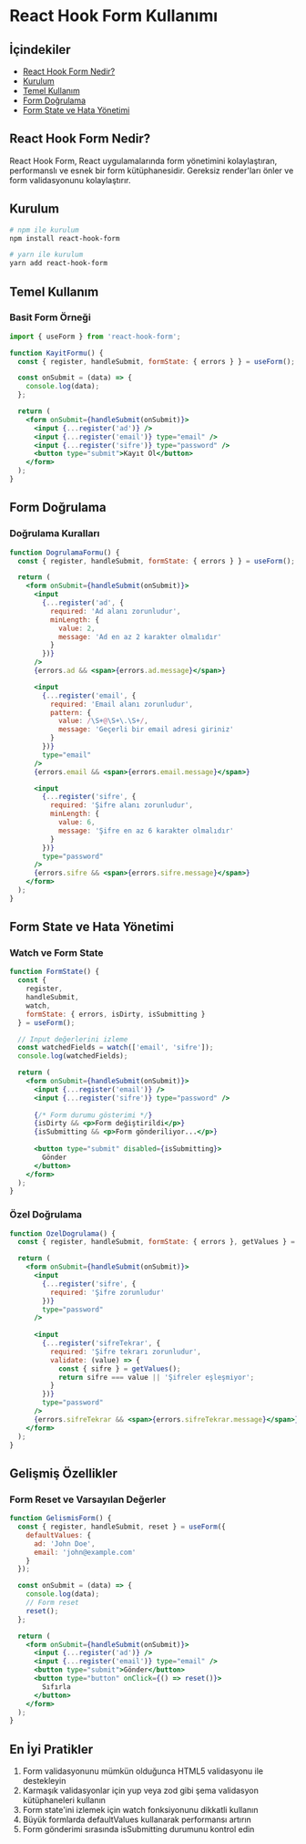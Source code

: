 # React Hook Form Kullanımı

## İçindekiler
- [React Hook Form Nedir?](#react-hook-form-nedir)
- [Kurulum](#kurulum)
- [Temel Kullanım](#temel-kullanım)
- [Form Doğrulama](#form-doğrulama)
- [Form State ve Hata Yönetimi](#form-state-ve-hata-yönetimi)

## React Hook Form Nedir?
React Hook Form, React uygulamalarında form yönetimini kolaylaştıran, performanslı ve esnek bir form kütüphanesidir. Gereksiz render'ları önler ve form validasyonunu kolaylaştırır.

## Kurulum

```bash
# npm ile kurulum
npm install react-hook-form

# yarn ile kurulum
yarn add react-hook-form
```

## Temel Kullanım

### Basit Form Örneği
```jsx
import { useForm } from 'react-hook-form';

function KayitFormu() {
  const { register, handleSubmit, formState: { errors } } = useForm();

  const onSubmit = (data) => {
    console.log(data);
  };

  return (
    <form onSubmit={handleSubmit(onSubmit)}>
      <input {...register('ad')} />
      <input {...register('email')} type="email" />
      <input {...register('sifre')} type="password" />
      <button type="submit">Kayıt Ol</button>
    </form>
  );
}
```

## Form Doğrulama

### Doğrulama Kuralları
```jsx
function DogrulamaFormu() {
  const { register, handleSubmit, formState: { errors } } = useForm();

  return (
    <form onSubmit={handleSubmit(onSubmit)}>
      <input
        {...register('ad', {
          required: 'Ad alanı zorunludur',
          minLength: {
            value: 2,
            message: 'Ad en az 2 karakter olmalıdır'
          }
        })}
      />
      {errors.ad && <span>{errors.ad.message}</span>}

      <input
        {...register('email', {
          required: 'Email alanı zorunludur',
          pattern: {
            value: /\S+@\S+\.\S+/,
            message: 'Geçerli bir email adresi giriniz'
          }
        })}
        type="email"
      />
      {errors.email && <span>{errors.email.message}</span>}

      <input
        {...register('sifre', {
          required: 'Şifre alanı zorunludur',
          minLength: {
            value: 6,
            message: 'Şifre en az 6 karakter olmalıdır'
          }
        })}
        type="password"
      />
      {errors.sifre && <span>{errors.sifre.message}</span>}
    </form>
  );
}
```

## Form State ve Hata Yönetimi

### Watch ve Form State
```jsx
function FormState() {
  const {
    register,
    handleSubmit,
    watch,
    formState: { errors, isDirty, isSubmitting }
  } = useForm();

  // Input değerlerini izleme
  const watchedFields = watch(['email', 'sifre']);
  console.log(watchedFields);

  return (
    <form onSubmit={handleSubmit(onSubmit)}>
      <input {...register('email')} />
      <input {...register('sifre')} type="password" />
      
      {/* Form durumu gösterimi */}
      {isDirty && <p>Form değiştirildi</p>}
      {isSubmitting && <p>Form gönderiliyor...</p>}
      
      <button type="submit" disabled={isSubmitting}>
        Gönder
      </button>
    </form>
  );
}
```

### Özel Doğrulama
```jsx
function OzelDogrulama() {
  const { register, handleSubmit, formState: { errors }, getValues } = useForm();

  return (
    <form onSubmit={handleSubmit(onSubmit)}>
      <input
        {...register('sifre', {
          required: 'Şifre zorunludur'
        })}
        type="password"
      />
      
      <input
        {...register('sifreTekrar', {
          required: 'Şifre tekrarı zorunludur',
          validate: (value) => {
            const { sifre } = getValues();
            return sifre === value || 'Şifreler eşleşmiyor';
          }
        })}
        type="password"
      />
      {errors.sifreTekrar && <span>{errors.sifreTekrar.message}</span>}
    </form>
  );
}
```

## Gelişmiş Özellikler

### Form Reset ve Varsayılan Değerler
```jsx
function GelismisForm() {
  const { register, handleSubmit, reset } = useForm({
    defaultValues: {
      ad: 'John Doe',
      email: 'john@example.com'
    }
  });

  const onSubmit = (data) => {
    console.log(data);
    // Form reset
    reset();
  };

  return (
    <form onSubmit={handleSubmit(onSubmit)}>
      <input {...register('ad')} />
      <input {...register('email')} type="email" />
      <button type="submit">Gönder</button>
      <button type="button" onClick={() => reset()}>
        Sıfırla
      </button>
    </form>
  );
}
```

## En İyi Pratikler
1. Form validasyonunu mümkün olduğunca HTML5 validasyonu ile destekleyin
2. Karmaşık validasyonlar için yup veya zod gibi şema validasyon kütüphaneleri kullanın
3. Form state'ini izlemek için watch fonksiyonunu dikkatli kullanın
4. Büyük formlarda defaultValues kullanarak performansı artırın
5. Form gönderimi sırasında isSubmitting durumunu kontrol edin 